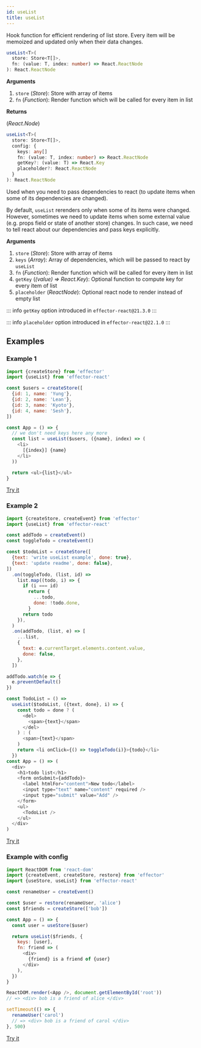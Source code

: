 ```yaml
---
id: useList
title: useList
---
```


Hook function for efficient rendering of list store.
Every item will be memoized and updated only when their data changes.

```ts
useList<T>(
  store: Store<T[]>,
  fn: (value: T, index: number) => React.ReactNode
): React.ReactNode
```

**Arguments**

1. `store` (_Store_): Store with array of items
2. `fn` (_Function_): Render function which will be called for every item in list

**Returns**

(_React.Node_)

```ts
useList<T>(
  store: Store<T[]>,
  config: {
    keys: any[]
    fn: (value: T, index: number) => React.ReactNode
    getKey?: (value: T) => React.Key
    placeholder?: React.ReactNode
  }
): React.ReactNode
```

Used when you need to pass dependencies to react (to update items when some of its dependencies are changed).

By default, `useList` rerenders only when some of its items were changed.
However, sometimes we need to update items when some external value (e.g. props field or state of another store) changes.
In such case, we need to tell react about our dependencies and pass keys explicitly.

**Arguments**

1. `store` (_Store_): Store with array of items
2. `keys` (_Array_): Array of dependencies, which will be passed to react by `useList`
3. `fn` (_Function_): Render function which will be called for every item in list
4. `getKey` (_(value) => React.Key_): Optional function to compute key for every item of list
5. `placeholder` (_ReactNode_): Optional react node to render instead of empty list

::: info
`getKey` option introduced in `effector-react@21.3.0`
:::

::: info
`placeholder` option introduced in `effector-react@22.1.0`
:::

## Examples

### Example 1

```js
import {createStore} from 'effector'
import {useList} from 'effector-react'

const $users = createStore([
  {id: 1, name: 'Yung'},
  {id: 2, name: 'Lean'},
  {id: 3, name: 'Kyoto'},
  {id: 4, name: 'Sesh'},
])

const App = () => {
  // we don't need keys here any more
  const list = useList($users, ({name}, index) => (
    <li>
      [{index}] {name}
    </li>
  ))

  return <ul>{list}</ul>
}
```

[Try it](https://share.effector.dev/dV9dmuz3)

### Example 2

```js
import {createStore, createEvent} from 'effector'
import {useList} from 'effector-react'

const addTodo = createEvent()
const toggleTodo = createEvent()

const $todoList = createStore([
  {text: 'write useList example', done: true},
  {text: 'update readme', done: false},
])
  .on(toggleTodo, (list, id) =>
    list.map((todo, i) => {
      if (i === id)
        return {
          ...todo,
          done: !todo.done,
        }
      return todo
    }),
  )
  .on(addTodo, (list, e) => [
    ...list,
    {
      text: e.currentTarget.elements.content.value,
      done: false,
    },
  ])

addTodo.watch(e => {
  e.preventDefault()
})

const TodoList = () =>
  useList($todoList, ({text, done}, i) => {
    const todo = done ? (
      <del>
        <span>{text}</span>
      </del>
    ) : (
      <span>{text}</span>
    )
    return <li onClick={() => toggleTodo(i)}>{todo}</li>
  })
const App = () => (
  <div>
    <h1>todo list</h1>
    <form onSubmit={addTodo}>
      <label htmlFor="content">New todo</label>
      <input type="text" name="content" required />
      <input type="submit" value="Add" />
    </form>
    <ul>
      <TodoList />
    </ul>
  </div>
)
```

[Try it](https://share.effector.dev/dUay9F3U)

### Example with config

```js
import ReactDOM from 'react-dom'
import {createEvent, createStore, restore} from 'effector'
import {useStore, useList} from 'effector-react'

const renameUser = createEvent()

const $user = restore(renameUser, 'alice')
const $friends = createStore(['bob'])

const App = () => {
  const user = useStore($user)

  return useList($friends, {
    keys: [user],
    fn: friend => (
      <div>
        {friend} is a friend of {user}
      </div>
    ),
  })
}

ReactDOM.render(<App />, document.getElementById('root'))
// => <div> bob is a friend of alice </div>

setTimeout(() => {
  renameUser('carol')
  // => <div> bob is a friend of carol </div>
}, 500)
```

[Try it](https://share.effector.dev/ijRS5TYh)
